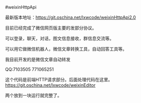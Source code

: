 #weixinHttpApi

最新版本地址：https://git.oschina.net/lxwcode/weixinHttpApi2.0



目前已经完成了微信网页版主要的发部分协议。

可以登录，聊天，对话，图文信息接收，群信息交流等。

可以用它做微信机器人，微信文章转换工具，自动回答工具等。

我目前开发的是微信文章自动转发


QQ:7103505  771065251


这个代码是前端HTTP请求部分。后面处理代码在这里。
https://git.oschina.net/lxwcode/weixinEditor

两个放到一块运行就完整了。

